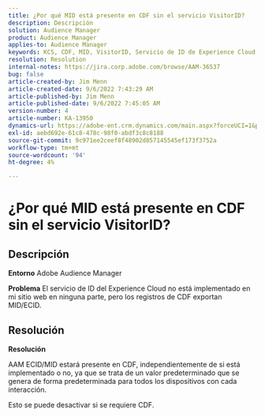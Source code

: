 ```yaml
---
title: ¿Por qué MID está presente en CDF sin el servicio VisitorID?
description: Descripción
solution: Audience Manager
product: Audience Manager
applies-to: Audience Manager
keywords: KCS, CDF, MID, VisitorID, Servicio de ID de Experience Cloud, Adobe Audience Manager AAM,
resolution: Resolution
internal-notes: https://jira.corp.adobe.com/browse/AAM-36537
bug: false
article-created-by: Jim Menn
article-created-date: 9/6/2022 7:43:29 AM
article-published-by: Jim Menn
article-published-date: 9/6/2022 7:45:05 AM
version-number: 4
article-number: KA-13950
dynamics-url: https://adobe-ent.crm.dynamics.com/main.aspx?forceUCI=1&pagetype=entityrecord&etn=knowledgearticle&id=efa85997-b72d-ed11-9db1-0022480866ad
exl-id: aebd692e-61c8-478c-98f0-abdf3c8c8188
source-git-commit: 9c971ee2ceef8f48902d857145545ef173f3752a
workflow-type: tm+mt
source-wordcount: '94'
ht-degree: 4%

---
```


# ¿Por qué MID está presente en CDF sin el servicio VisitorID?

## Descripción


<b>Entorno</b>
Adobe Audience Manager

<b>Problema</b>
El servicio de ID del Experience Cloud no está implementado en mi sitio web en ninguna parte, pero los registros de CDF exportan MID/ECID.


## Resolución


<b>Resolución</b>

AAM ECID/MID estará presente en CDF, independientemente de si está implementado o no, ya que se trata de un valor predeterminado que se genera de forma predeterminada para todos los dispositivos con cada interacción.

Esto se puede desactivar si se requiere CDF.
